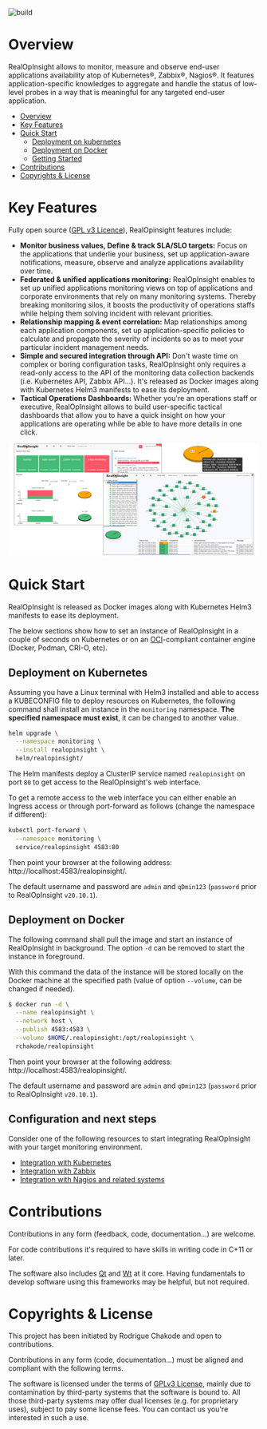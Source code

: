 
![build](https://github.com/rchakode/realopinsight/workflows/CI/badge.svg)

# Overview
RealOpInsight allows to monitor, measure and observe end-user applications availability atop of Kubernetes®, Zabbix®, Nagios®. It features application-specific knowledges to aggregate and handle the status of low-level probes in a way that is meaningful for any targeted end-user application.

- [Overview](#overview)
- [Key Features](#key-features)
- [Quick Start](#quick-start)
    - [Deployment on kubernetes](#deployment-on-kubernetes)
    - [Deployment on Docker](#deployment-on-docker)
    - [Getting Started](#getting-started)
- [Contributions](#contributions)
- [Copyrights & License](#copyrights--license)

# Key Features
Fully open source ([GPL v3 Licence](LICENSE)), RealOpinsight features include:
* **Monitor business values, Define & track SLA/SLO targets:** Focus on the applications that underlie your business, set up application-aware notifications, measure, observe and analyze applications availability over time.
* **Federated & unified applications monitoring:** RealOpInsight enables to set up unified applications monitoring views on top of applications and corporate environments that rely on many monitoring systems. Thereby breaking monitoring silos, it boosts the productivity of operations staffs while helping them solving incident with relevant priorities.
* **Relationship mapping & event correlation:** Map relationships among each application components, set up application-specific policies to calculate and propagate the severity of incidents so as to meet your particular incident management needs.
* **Simple and secured integration through API:** Don't waste time on complex or boring configuration tasks, RealOpInsight only requires a read-only access to the API of the monitoring data collection backends (i.e. Kubernetes API, Zabbix API...). It's released as Docker images along with Kubernetes Helm3 manifests to ease its deployment.
* **Tactical Operations Dashboards:** Whether you're an operations staff or executive, RealOpInsight allows to build user-specific tactical dashboards that allow you to have a quick insight on how your applications are operating while be able to have more details in one click.

![](./images/banners/screenshots.png)

# Quick Start
RealOpInsight is released as Docker images along with Kubernetes Helm3 manifests to ease its deployment.

The below sections show how to set an instance of RealOpInsight in a couple of seconds on Kubernetes or on an [OCI](https://opencontainers.org/)-compliant container engine (Docker, Podman, CRI-O, etc).

## Deployment on Kubernetes
Assuming you have a Linux terminal with Helm3 installed and able to access a KUBECONFIG file to deploy resources on Kubernetes, the following command shall install an instance in the `monitoring` namespace. **The specified namespace must exist**, it can be changed to another value.

```bash
helm upgrade \
  --namespace monitoring \
  --install realopinsight \
  helm/realopinsight/
```

The Helm manifests deploy a ClusterIP service named `realopinsight` on port `80` to get access to the RealOpInsight's web interface.

To get a remote access to the web interface you can either enable an Ingress access or through port-forward as follows (change the namespace if different):


```bash
kubectl port-forward \
  --namespace monitoring \
  service/realopinsight 4583:80
```

Then point your browser at the following address: http://localhost:4583/realopinsight/.

The default username and password are `admin` and `qDmin123` (`password` prior to RealOpInsight `v20.10.1`).

## Deployment on Docker
The following command shall pull the image and start an instance of RealOpInsight in background. The option `-d` can be removed to start the instance in foreground.

With this command the data of the instance will be stored locally on the Docker machine at the specified path (value of option `--volume`, can be changed if needed).

```bash
$ docker run -d \
  --name realopinsight \
  --network host \
  --publish 4583:4583 \
  --volume $HOME/.realopinsight:/opt/realopinsight \
  rchakode/realopinsight
```

Then point your browser at the following address: http://localhost:4583/realopinsight/.

The default username and password are `admin` and `qDmin123` (`password` prior to RealOpInsight `v20.10.1`).


## Configuration and next steps
Consider one of the following resources to start integrating RealOpInsight with your target monitoring environment.
* [Integration with Kubernetes](https://realopinsight.com/docs/quickstart-kubernetes-dashboard/)
* [Integration with Zabbix](https://realopinsight.com/docs/quickstart-zabbix-dashboard/)
* [Integration with Nagios and related systems](https://realopinsight.com/docs/quickstart-nagios-icinga-centreon-dashboard/)


# Contributions
Contributions in any form (feedback, code, documentation...) are welcome.

For code contributions it's required to have skills in writing code in C+11 or later.

The software also includes [Qt](https://www.qt.io/) and [Wt](https://www.webtoolkit.eu/wt) at it core. Having fundamentals to develop software using this frameworks may be helpful, but not required.

# Copyrights & License
This project has been initiated by Rodrigue Chakode and open to contributions.

Contributions in any form (code, documentation...) must be aligned and compliant with the following terms.

The software is licensed under the terms of [GPLv3 License](LICENSE), mainly due to contamination by third-party systems that the software is bound to. All those third-party systems may offer dual licenses (e.g. for proprietary uses), subject to pay some license fees. You can contact us you're interested in such a use.
